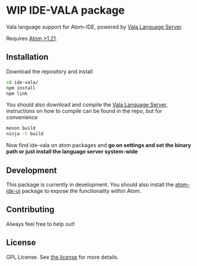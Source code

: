 # WIP IDE-VALA package

Vala language support for Atom-IDE, powered by [Vala Language Server](https://github.com/benwaffle/vala-language-server).

Requires [Atom >1.21](https://atom.io/).

## Installation

Download the repository and install

```bash
cd ide-vala/
npm install
npm link
```
You should also download and compile the [Vala Language Server](https://github.com/benwaffle/vala-language-server), instructions on how to compile can be found in the repo, but for convenience

```bash
meson build
ninja -C build
```
Now find ide-vala on atom packages and **go on settings and set the binary path or just install the language server system-wide**

## Development

This package is currently in development. You should also install the [atom-ide-ui](https://atom.io/packages/atom-ide-ui) package to expose the functionality within Atom.

## Contributing
Always feel free to help out!

## License
GPL License.  See [the license](LICENSE.md) for more details.
